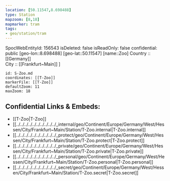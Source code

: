 ```yaml
---
location: [50.11547,8.698488] 
type: Station 
mapzoom: [8,18] 
mapmarker: tram 
tags:
- geo/station/tram
---
```

SpocWebEntityId: 156543
isDeleted: false
isReadOnly: false
confidential: public
[geo-lon::8.698488] 
[geo-lat::50.11547] 
[name::Zoo] 
Country :: [[Germany]]  
City :: [[Frankfurt~Main]] ] 


```leaflet
id: S-Zoo.md
coordinates: [[T-Zoo]] 
markerFile: [[T-Zoo]] 
defaultZoom: 11 
maxZoom: 18
```


## Confidential Links & Embeds: 
- [[T-Zoo|T-Zoo]] 
- [[../../../../../../../../../../_internal/geo/Continent/Europe/Germany/West/Hessen/City/Frankfurt~Main/Station/T-Zoo.internal|T-Zoo.internal]] 
- [[../../../../../../../../../../_protect/geo/Continent/Europe/Germany/West/Hessen/City/Frankfurt~Main/Station/T-Zoo.protect|T-Zoo.protect]] 
- [[../../../../../../../../../../_private/geo/Continent/Europe/Germany/West/Hessen/City/Frankfurt~Main/Station/T-Zoo.private|T-Zoo.private]] 
- [[../../../../../../../../../../_personal/geo/Continent/Europe/Germany/West/Hessen/City/Frankfurt~Main/Station/T-Zoo.personal|T-Zoo.personal]] 
- [[../../../../../../../../../../_secret/geo/Continent/Europe/Germany/West/Hessen/City/Frankfurt~Main/Station/T-Zoo.secret|T-Zoo.secret]] 
